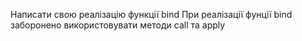 Написати свою реалізацію функції bind
При реалізації фунції bind заборонено використовувати методи call та apply
